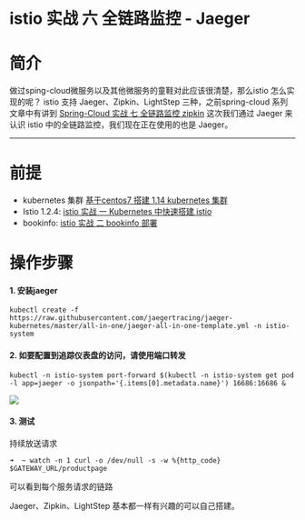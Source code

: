 # istio 实战 六 全链路监控 - Jaeger

# 简介
做过sping-cloud微服务以及其他微服务的童鞋对此应该很清楚，那么istio 怎么实现的呢？
istio 支持 Jaeger、Zipkin、LightStep 三种，之前spring-cloud 系列文章中有讲到
[ Spring-Cloud 实战 七 全链路监控 zipkin](https://blog.csdn.net/weixin_41806245/article/details/98041920)
这次我们通过 Jaeger 来认识 istio 中的全链路监控，我们现在正在使用的也是 Jaeger。

-------

# 前提
- kubernetes 集群  [基于centos7 搭建 1.14 kubernetes 集群](https://blog.csdn.net/weixin_41806245/article/details/89381752)
-  Istio 1.2.4: [istio 实战 一 Kubernetes 中快速搭建 istio](https://blog.csdn.net/weixin_41806245/article/details/99589663)
-  bookinfo:  [istio 实战 二 bookinfo 部署](https://blog.csdn.net/weixin_41806245/article/details/99589830)

# 操作步骤
#### 1. 安装jaeger
```
kubectl create -f https://raw.githubusercontent.com/jaegertracing/jaeger-kubernetes/master/all-in-one/jaeger-all-in-one-template.yml -n istio-system
```

#### 2. 如要配置到追踪仪表盘的访问，请使用端口转发
```
kubectl -n istio-system port-forward $(kubectl -n istio-system get pod -l app=jaeger -o jsonpath='{.items[0].metadata.name}') 16686:16686 &
```

![](https://github.com/xiliangMa/mscloud/blob/master/images/istio/istio-jaeger.png)

#### 3. 测试
持续放送请求
```
➜  ~ watch -n 1 curl -o /dev/null -s -w %{http_code} $GATEWAY_URL/productpage
```
可以看到每个服务请求的链路

Jaeger、Zipkin、LightStep 基本都一样有兴趣的可以自己搭建。